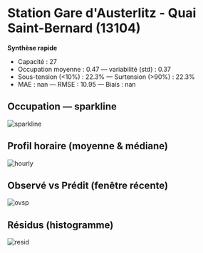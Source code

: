 # Station Gare d'Austerlitz - Quai Saint-Bernard (13104)

**Synthèse rapide**
- Capacité : 27
- Occupation moyenne : 0.47 — variabilité (std) : 0.37
- Sous-tension (<10%) : 22.3% — Surtension (>90%) : 22.3%
- MAE : nan — RMSE : 10.95 — Biais : nan

## Occupation — sparkline
![sparkline](/assets/figs/stations/13104/sparkline.png)

## Profil horaire (moyenne & médiane)
![hourly](/assets/figs/stations/13104/hourly.png)

## Observé vs Prédit (fenêtre récente)
![ovsp](/assets/figs/stations/13104/obs_vs_pred.png)

## Résidus (histogramme)
![resid](/assets/figs/stations/13104/residual_hist.png)